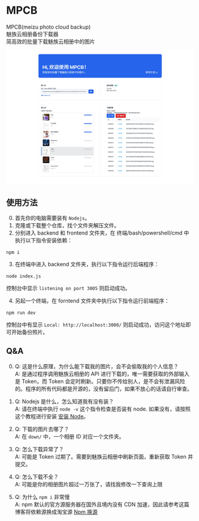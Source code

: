 # MPCB

MPCB(meizu photo cloud backup)  
魅族云相册备份下载器  
简高效的批量下载魅族云相册中的图片

![](./gh_img/home.jpg)

## 使用方法

0. 首先你的电脑需要装有 `Nodejs`。
1. 克隆或下载整个仓库，找个文件夹解压文件。
2. 分别进入 backend 和 frontend 文件夹，在 终端/bash/powershell/cmd 中执行以下指令安装依赖：

```
npm i
```

3. 在终端中进入 backend 文件夹，执行以下指令运行后端程序：

```
node index.js
```

控制台中显示 `listening on port 3005` 则启动成功。

4. 另起一个终端，在 forntend 文件夹中执行以下指令运行前端程序：

```
npm run dev
```

控制台中有显示 `Local: http://localhost:3000/` 则启动成功，访问这个地址即可开始备份照片。

## Q&A

0. Q: 这是什么原理，为什么能下载我的图片，会不会偷取我的个人信息？  
   A: 是通过程序调用魅族云相册的 API 进行下载的，唯一需要获取的外部输入是 Token，而 Token 会定时刷新。只要你不传给别人，是不会有泄漏风险的。程序的所有代码都是开源的，没有留后门，如果不放心的话请自行审查。

1. Q: Nodejs 是什么，怎么知道我有没有装？  
   A: 请在终端中执行 `node -v` 这个指令检查是否装有 node. 如果没有，请按照这个教程进行安装 [安装 Node](https://www.runoob.com/nodejs/nodejs-install-setup.html)。

2. Q: 下载的图片去哪了？  
   A: 在 `down/` 中，一个相册 ID 对应一个文件夹。

3. Q: 怎么下载异常了？  
   A: 可能是 Token 过期了。需要到魅族云相册中刷新页面，重新获取 Token 并提交。

4. Q: 怎么下载不全？  
   A: 可能是你的相册图片超过一万张了，请找我修改一下查询上限

5. Q: 为什么 `npm i` 非常慢  
   A: npm 默认的官方源服务器在国外且境内没有 CDN 加速，因此请参考这篇博客将依赖源换成淘宝源 [Npm 换源](https://moreant.github.io/p/npm-registry/)
